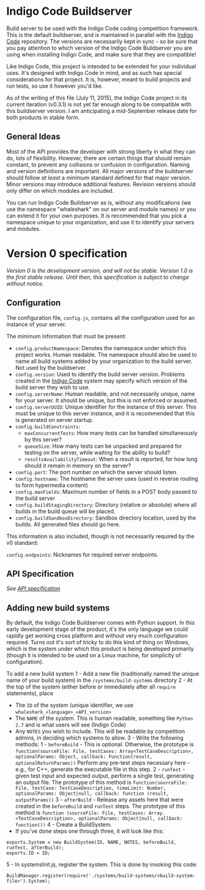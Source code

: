 # Indigo Code Buildserver
Build server to be used with the Indigo Code coding competition framework. This is the default buildserver, and is maintained
in parallel with the [Indigo Code](https://github.com/sessamekesh/Indigo-Code) repository. The versions are necessarily
kept in sync - so be sure that you pay attention to which version of the Indigo Code Buildserver you are using when
installing Indigo Code, and make sure that they are compatible!

Like Indigo Code, this project is intended to be extended for your individual uses. It's designed with Indigo Code in mind,
and as such has special considerations for that project. It is, however, meant to build projects and run tests, so use
it however you'd like.

As of the writing of this file (July 11, 2015), the Indigo Code project in its current iteration (v0.3.1) is not yet
far enough along to be compatible with this buildserver version. I am anticipating a mid-September release date for
both products in stable form.

## General Ideas
Most of the API provides the developer with strong liberty in what they can do, lots of flexibility. However, there are
certain things that should remain constant, to prevent any collisions or confusion in configuration. Naming and version
definitions are important. All major versions of the buildserver should follow *at least* a minimum standard defined
for that major version. Minor versions may introduce additional features. Revision versions should only differ on which
modules are included.

You can run Indigo Code Buildserver as is, without any modifications (we use the namespace "whaleshark" on our server
and module names) or you can extend it for your own purposes. It is recommended that you pick a namespace unique to your
organization, and use it to identify your servers and modules.

# Version 0 specification
_Version 0 is the development version, and will not be stable. Version 1.0 is the first stable release. Until then,
this specification is subject to change without notice._

## Configuration
The configuration file, `config.js`, contains all the configuration used for an instance of your server.

The minimum information that must be present:

* `config.productNamespace`: Denotes the namespace under which this project works. Human readable. The namespace should also be used to name all build systems added by your organization to the build server. Not used by the buildserver.
* `config.version`: Used to identify the build server version. Problems created in the [Indigo Code](https://github.com/sessamekesh/Indigo-Code) system may specify which version of the build server they wish to use.
* `config.serverName`: Human readable, and not necessarily unique, name for your server. It should be unique, but this is not enforced or assumed.
* `config.serverUUID`: Unique identifier for the instance of this server. This must be unique to this server instance, and it is recommended that this is generated on server startup.
* `config.buildConstraints`:
  * `maxConcurrentTests`: How many tests can be handled simultaneously by this server?
  * `queueSize`: How many tests can be unpacked and prepared for testing on the server, while waiting for the ability to build?
  * `resultsAvailabilityTimeout`: When a result is reported, for how long should it remain in memory on the server?
* `config.port`: The port number on which the server should listen
* `config.hostname`: The hostname the server uses (used in reverse routing to form hypermedia content)
* `config.maxFields`: Maximum number of fields in a POST body passed to the build server
* `config.buildStagingDirectory`: Directory (relative or absolute) where all builds in the build queue will be placed.
* `config.buildSandboxDirectory`: Sandbox directory location, used by the builds. All generated files should go here.

This information is also included, though is not necessarily required by the v0 standard:

`config.endpoints`: Nicknames for required server endpoints.

## API Specification
_See [API specification](https://github.com/sessamekesh/indigo-code-buildserver/blob/master/API%20specification%20initial%20notes.md)_

## Adding new build systems
By default, the Indigo Code Buildserver comes with Python support. In this early development stage of the product, it's the only
language we could rapidly get working cross platform and without very much configuration required. Turns out it's sort of tricky
to do this kind of thing on Windows, which is the system under which this product is being developed primarily (though it is
intended to be used on a Linux machine, for simplicity of configuration).

To add a new build system
1 - Add a new file (traditionally named the unique name of your build system) in the `/systems/build-systems` directory
2 - At the top of the system (either before or immediately after all `require` statements), place
  * The `ID` of the system (unique identifier, we use `whaleshark_<language>_<API_version>`
  * The `NAME` of the system. This is human readable, something like `Python 2.7` and is what users will see (Indigo Code)
  * Any `NOTES` you wish to include. This will be readable by competition admins, in deciding which systems to allow.
3 - Write the following methods:
  1 - `beforeBuild` - This is optional. Otherwise, the prototype is `function(sourceFile: File, testCases: Array<TestCaseDescription>, optionalParams: Object, callback: Function(result, optionalReturnParams))` Perform any pre-test steps necessary here - e.g., for C++, generate the executable file in this step. 
  2 - `runTest` - given test input and expected output, perform a single test, generating an output file. The prototype of this method is `function(sourceFile: File, testCase: TestCaseDescription, timeLimit: Number, optionalParams: Object|null, callback: function (result, outputParams))`
  3 - `afterBuild` - Release any assets here that were created in the `beforeBuild` and `runTest` steps. The prototype of this method is `function (sourceFile: File, testCases: Array.<TestCaseDescription>, optionalParams: Object|null, callback: function())`
4 - Create a BuildSystem.
  * If you've done steps one through three, it will look like this:
  
```
exports.System = new BuildSystem(ID, NAME, NOTES, beforeBuild, runTest, afterBuild);
exports.ID = ID;
```

5 - In systemsInit.js, register the system. This is done by invoking this code:

```
BuildManager.register(require('./systems/build-systems/<build-system-file>').System);
```